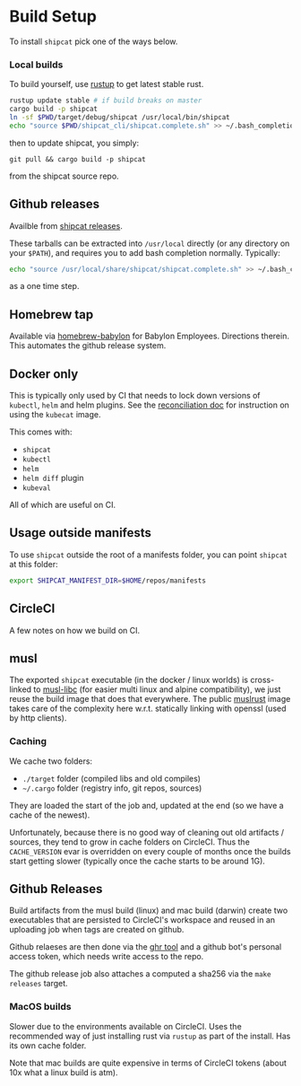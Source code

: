 # Build Setup
To install `shipcat` pick one of the ways below.

### Local builds
To build yourself, use [rustup](https://rustup.rs/) to get latest stable rust.

```sh
rustup update stable # if build breaks on master
cargo build -p shipcat
ln -sf $PWD/target/debug/shipcat /usr/local/bin/shipcat
echo "source $PWD/shipcat_cli/shipcat.complete.sh" >> ~/.bash_completion
```

then to update shipcat, you simply:

```
git pull && cargo build -p shipcat
```

from the shipcat source repo.

## Github releases
Availble from [shipcat releases](https://github.com/Babylonpartners/shipcat/releases).

These tarballs can be extracted into `/usr/local` directly (or any directory on your `$PATH`), and requires you to add bash completion normally. Typically:

```bash
echo "source /usr/local/share/shipcat/shipcat.complete.sh" >> ~/.bash_completion
```

as a one time step.

## Homebrew tap
Available via [homebrew-babylon](https://github.com/Babylonpartners/homebrew-babylon) for Babylon Employees. Directions therein. This automates the github release system.

## Docker only
This is typically only used by CI that needs to lock down versions of `kubectl`, `helm` and helm plugins. See the [reconciliation doc](./reconciliation.md) for instruction on using the `kubecat` image.

This comes with:

- `shipcat`
- `kubectl`
- `helm`
- `helm diff` plugin
- `kubeval`

All of which are useful on CI.

## Usage outside manifests
To use `shipcat` outside the root of a manifests folder, you can point `shipcat` at this folder:

```sh
export SHIPCAT_MANIFEST_DIR=$HOME/repos/manifests
```

## CircleCI
A few notes on how we build on CI.

## musl
The exported `shipcat` executable (in the docker / linux worlds) is cross-linked to [musl-libc](https://www.musl-libc.org/) (for easier multi linux and alpine compatibility), we just reuse the build image that does that everywhere. The public [muslrust](https://github.com/clux/muslrust) image takes care of the complexity here w.r.t. statically linking with openssl (used by http clients).

### Caching
We cache two folders:

- `./target` folder (compiled libs and old compiles)
- `~/.cargo` folder (registry info, git repos, sources)

They are loaded the start of the job and, updated at the end (so we have a cache of the newest).

Unfortunately, because there is no good way of cleaning out old artifacts / sources, they tend to grow in cache folders on CircleCI. Thus the `CACHE_VERSION` evar is overridden on every couple of months once the builds start getting slower (typically once the cache starts to be around 1G).

## Github Releases
Build artifacts from the musl build (linux) and mac build (darwin) create two executables that are persisted to CircleCI's workspace and reused in an uploading job when tags are created on github.

Github relaeses are then done via the [ghr tool](https://github.com/tcnksm/ghr) and a github bot's personal access token, which needs write access to the repo.

The github release job also attaches a computed a sha256 via the `make releases` target.

### MacOS builds
Slower due to the environments available on CircleCI. Uses the recommended way of just installing rust via `rustup` as part of the install. Has its own cache folder.

Note that mac builds are quite expensive in terms of CircleCI tokens (about 10x what a linux build is atm).

